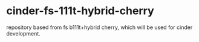 # cinder-fs-111t-hybrid-cherry
repository based from fs b111t+hybrid cherry, which will be used for cinder development.
